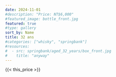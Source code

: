 ```yaml
---
date: 2024-11-01
#description: "Price: NT$6,000"
#featured_image: bottle_front.jpg
featured: true
#type: gallery
sort_by: Name
title: 32 ans
#categories: ["whisky", "springbank"]
#resources:
#  - src: springbank/aged_32_years/box_front.jpg
#    title: "anyway"
---
```

{{< this_price >}}
